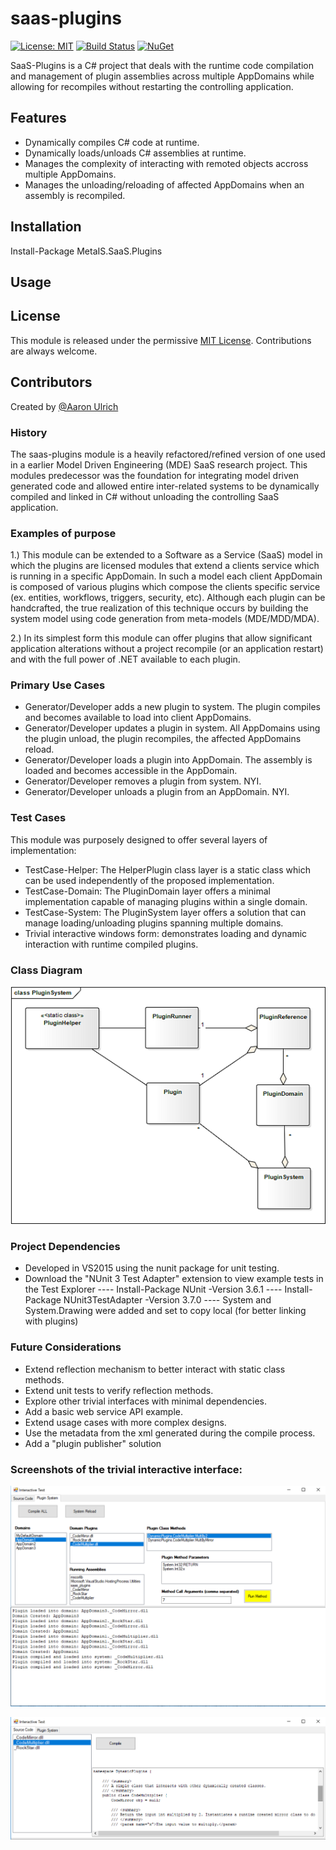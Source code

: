 # saas-plugins

[![License: MIT](https://img.shields.io/badge/License-MIT-green.svg)](https://opensource.org/licenses/MIT) [![Build Status](https://travis-ci.org/aaronu7/saas-plugins.svg?branch=master)](https://travis-ci.org/aaronu7/saas-plugins) [![NuGet](https://img.shields.io/nuget/v/MetaIS.SaaS.Plugins.svg)](https://www.nuget.org/packages/MetaIS.SaaS.Plugins/)

SaaS-Plugins is a C# project that deals with the runtime code compilation and management of plugin assemblies across multiple AppDomains while allowing for recompiles without restarting the controlling application.


## Features

 - Dynamically compiles C# code at runtime.
 - Dynamically loads/unloads C# assemblies at runtime.
 - Manages the complexity of interacting with remoted objects accross multiple AppDomains.
 - Manages the unloading/reloading of affected AppDomains when an assembly is recompiled. 

 
## Installation

Install-Package MetaIS.SaaS.Plugins


## Usage




## License

This module is released under the permissive [MIT License](http://revolunet.mit-license.org). Contributions are always welcome.


## Contributors

Created by [@Aaron Ulrich](https://github.com/aaronu7)





### History
The saas-plugins module is a heavily refactored/refined version of one used in a earlier Model Driven Engineering (MDE) SaaS research project. This modules predecessor was the foundation for integrating model driven generated code and allowed entire inter-related systems to be dynamically compiled and linked in C# without unloading the controlling SaaS application.

### Examples of purpose
1.) This module can be extended to a Software as a Service (SaaS) model in which the plugins are licensed modules that extend a clients service which is running in a specific AppDomain. In such a model each client AppDomain is composed of various plugins which compose the clients specific service (ex. entities, workflows, triggers, security, etc). Although each plugin can be handcrafted, the true realization of this technique occurs by building the system model using code generation from meta-models (MDE/MDD/MDA).

2.) In its simplest form this module can offer plugins that allow significant application alterations without a project recompile (or an application restart) and with the full power of .NET available to each plugin.



### Primary Use Cases
- Generator/Developer adds a new plugin to system. The plugin compiles and becomes available to load into client AppDomains.
- Generator/Developer updates a plugin in system.  All AppDomains using the plugin unload, the plugin recompiles, the affected AppDomains reload.
- Generator/Developer loads a plugin into AppDomain. The assembly is loaded and becomes accessible in the AppDomain.
- Generator/Developer removes a plugin from system. NYI.
- Generator/Developer unloads a plugin from an AppDomain. NYI.


### Test Cases
This module was purposely designed to offer several layers of implementation:
- TestCase-Helper: The HelperPlugin class layer is a static class which can be used independently of the proposed implementation.
- TestCase-Domain: The PluginDomain layer offers a minimal implementation capable of managing plugins within a single domain.
- TestCase-System: The PluginSystem layer offers a solution that can manage loading/unloading plugins spanning multiple domains.
- Trivial interactive windows form: demonstrates loading and dynamic interaction with runtime compiled plugins.

### Class Diagram
![Alt text](readme-resources/PluginSystem.png?raw=true "Title")

### Project Dependencies
- Developed in VS2015 using the nunit package for unit testing.
- Download the "NUnit 3 Test Adapter" extension to view example tests in the Test Explorer
---- Install-Package NUnit -Version 3.6.1
---- Install-Package NUnit3TestAdapter -Version 3.7.0
---- System and System.Drawing were added and set to copy local (for better linking with plugins)

### Future Considerations
- Extend reflection mechanism to better interact with static class methods.
- Extend unit tests to verify reflection methods.
- Explore other trivial interfaces with minimal dependencies.
- Add a basic web service API example.
- Extend usage cases with more complex designs.
- Use the metadata from the xml generated during the compile process.
- Add a "plugin publisher" solution


### Screenshots of the trivial interactive interface:

![Alt text](readme-resources/ScreenShot.png?raw=true "Title")

![Alt text](readme-resources/ScreenShot2.png?raw=true "Title")
